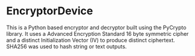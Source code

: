 # EncryptorDevice

This is a Python based encryptor and decryptor built using the PyCrypto library. It uses a Advanced Encryption Standard 16 byte symmetric cipher and a distinct Initialization Vector (IV) to produce distinct ciphertext. SHA256 was used to hash string or text outputs.

